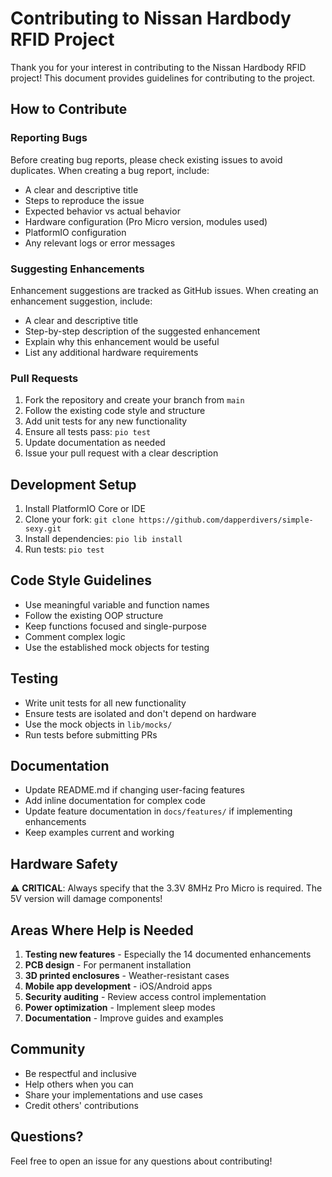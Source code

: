 # Contributing to Nissan Hardbody RFID Project

Thank you for your interest in contributing to the Nissan Hardbody RFID project! This document provides guidelines for contributing to the project.

## How to Contribute

### Reporting Bugs

Before creating bug reports, please check existing issues to avoid duplicates. When creating a bug report, include:

- A clear and descriptive title
- Steps to reproduce the issue
- Expected behavior vs actual behavior
- Hardware configuration (Pro Micro version, modules used)
- PlatformIO configuration
- Any relevant logs or error messages

### Suggesting Enhancements

Enhancement suggestions are tracked as GitHub issues. When creating an enhancement suggestion, include:

- A clear and descriptive title
- Step-by-step description of the suggested enhancement
- Explain why this enhancement would be useful
- List any additional hardware requirements

### Pull Requests

1. Fork the repository and create your branch from `main`
2. Follow the existing code style and structure
3. Add unit tests for any new functionality
4. Ensure all tests pass: `pio test`
5. Update documentation as needed
6. Issue your pull request with a clear description

## Development Setup

1. Install PlatformIO Core or IDE
2. Clone your fork: `git clone https://github.com/dapperdivers/simple-sexy.git`
3. Install dependencies: `pio lib install`
4. Run tests: `pio test`

## Code Style Guidelines

- Use meaningful variable and function names
- Follow the existing OOP structure
- Keep functions focused and single-purpose
- Comment complex logic
- Use the established mock objects for testing

## Testing

- Write unit tests for all new functionality
- Ensure tests are isolated and don't depend on hardware
- Use the mock objects in `lib/mocks/`
- Run tests before submitting PRs

## Documentation

- Update README.md if changing user-facing features
- Add inline documentation for complex code
- Update feature documentation in `docs/features/` if implementing enhancements
- Keep examples current and working

## Hardware Safety

⚠️ **CRITICAL**: Always specify that the 3.3V 8MHz Pro Micro is required. The 5V version will damage components!

## Areas Where Help is Needed

1. **Testing new features** - Especially the 14 documented enhancements
2. **PCB design** - For permanent installation
3. **3D printed enclosures** - Weather-resistant cases
4. **Mobile app development** - iOS/Android apps
5. **Security auditing** - Review access control implementation
6. **Power optimization** - Implement sleep modes
7. **Documentation** - Improve guides and examples

## Community

- Be respectful and inclusive
- Help others when you can
- Share your implementations and use cases
- Credit others' contributions

## Questions?

Feel free to open an issue for any questions about contributing!